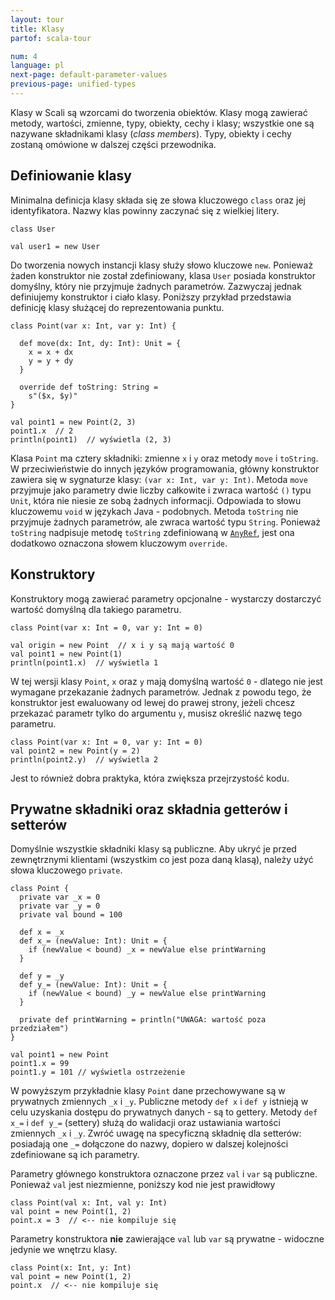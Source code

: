 ```yaml
---
layout: tour
title: Klasy
partof: scala-tour

num: 4
language: pl
next-page: default-parameter-values
previous-page: unified-types
---
```


Klasy w Scali są wzorcami do tworzenia obiektów.
Klasy mogą zawierać metody, wartości, zmienne, typy, obiekty, cechy i klasy; wszystkie one są nazywane składnikami klasy (_class members_).
Typy, obiekty i cechy zostaną omówione w dalszej części przewodnika.

## Definiowanie klasy

Minimalna definicja klasy składa się ze słowa kluczowego `class` oraz jej identyfikatora.
Nazwy klas powinny zaczynać się z wielkiej litery.

```tut
class User

val user1 = new User
```

Do tworzenia nowych instancji klasy służy słowo kluczowe `new`.
Ponieważ żaden konstruktor nie został zdefiniowany, klasa `User` posiada konstruktor domyślny, który nie przyjmuje żadnych parametrów.
Zazwyczaj jednak definiujemy konstruktor i ciało klasy.
Poniższy przykład przedstawia definicję klasy służącej do reprezentowania punktu.

```tut
class Point(var x: Int, var y: Int) {

  def move(dx: Int, dy: Int): Unit = {
    x = x + dx
    y = y + dy
  }

  override def toString: String =
    s"($x, $y)"
}

val point1 = new Point(2, 3)
point1.x  // 2
println(point1)  // wyświetla (2, 3)
```

Klasa `Point` ma cztery składniki: zmienne `x` i `y` oraz metody `move` i `toString`.
W przeciwieństwie do innych języków programowania, główny konstruktor zawiera się w sygnaturze klasy: `(var x: Int, var y: Int)`.
Metoda `move` przyjmuje jako parametry dwie liczby całkowite i zwraca wartość `()` typu `Unit`, która nie niesie ze sobą żadnych informacji.
Odpowiada to słowu kluczowemu `void` w językach Java - podobnych.
Metoda `toString` nie przyjmuje żadnych parametrów, ale zwraca wartość typu `String`.
Ponieważ `toString` nadpisuje metodę `toString` zdefiniowaną w  [`AnyRef`](unified-types.html), jest ona dodatkowo oznaczona słowem kluczowym `override`.

## Konstruktory

Konstruktory mogą zawierać parametry opcjonalne - wystarczy dostarczyć wartość domyślną dla takiego parametru.

```tut
class Point(var x: Int = 0, var y: Int = 0)

val origin = new Point  // x i y są mają wartość 0
val point1 = new Point(1)
println(point1.x)  // wyświetla 1

```

W tej wersji klasy `Point`, `x` oraz `y` mają domyślną wartość `0` - dlatego nie jest wymagane przekazanie żadnych parametrów.
Jednak z powodu tego, że konstruktor jest ewaluowany od lewej do prawej strony, jeżeli chcesz przekazać parametr tylko do argumentu `y`, musisz określić nazwę tego parametru.

```
class Point(var x: Int = 0, var y: Int = 0)
val point2 = new Point(y = 2)
println(point2.y)  // wyświetla 2
```

Jest to również dobra praktyka, która zwiększa przejrzystość kodu.

## Prywatne składniki oraz składnia getterów i setterów

Domyślnie wszystkie składniki klasy są publiczne.
Aby ukryć je przed zewnętrznymi klientami (wszystkim co jest poza daną klasą), należy użyć słowa kluczowego `private`.

```tut
class Point {
  private var _x = 0
  private var _y = 0
  private val bound = 100

  def x = _x
  def x_= (newValue: Int): Unit = {
    if (newValue < bound) _x = newValue else printWarning
  }

  def y = _y
  def y_= (newValue: Int): Unit = {
    if (newValue < bound) _y = newValue else printWarning
  }

  private def printWarning = println("UWAGA: wartość poza przedziałem")
}

val point1 = new Point
point1.x = 99
point1.y = 101 // wyświetla ostrzeżenie
```

W powyższym przykładnie klasy `Point` dane przechowywane są w prywatnych zmiennych `_x` i `_y`.
Publiczne metody `def x` i `def y` istnieją w celu uzyskania dostępu do prywatnych danych - są to gettery.
Metody `def x_=` i `def y_=` (settery) służą do walidacji oraz ustawiania wartości zmiennych `_x` i `_y`.
Zwróć uwagę na specyficzną składnię dla setterów: posiadają one `_=` dołączone do nazwy, dopiero w dalszej kolejności zdefiniowane są ich parametry.

Parametry głównego konstruktora oznaczone przez `val` i `var` są publiczne.
Ponieważ `val` jest niezmienne, poniższy kod nie jest prawidłowy

```
class Point(val x: Int, val y: Int)
val point = new Point(1, 2)
point.x = 3  // <-- nie kompiluje się
```

Parametry konstruktora __nie__ zawierające `val` lub `var` są prywatne - widoczne jedynie we wnętrzu klasy.

```
class Point(x: Int, y: Int)
val point = new Point(1, 2)
point.x  // <-- nie kompiluje się
```
